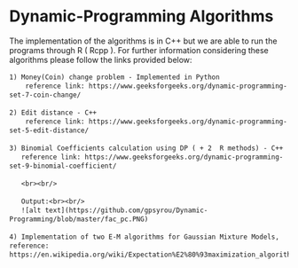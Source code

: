 # Dynamic-Programming Algorithms 

The implementation of the algorithms is in C++ but we are able to run the programs
through R ( Rcpp ). For further information considering these algorithms please
follow the links provided below:

    1) Money(Coin) change problem - Implemented in Python
        reference link: https://www.geeksforgeeks.org/dynamic-programming-set-7-coin-change/

    2) Edit distance - C++
        reference link: https://www.geeksforgeeks.org/dynamic-programming-set-5-edit-distance/

    3) Binomial Coefficients calculation using DP ( + 2  R methods) - C++
       reference link: https://www.geeksforgeeks.org/dynamic-programming-set-9-binomial-coefficient/
       
       <br><br/>
       
       Output:<br><br/>
       ![alt text](https://github.com/gpsyrou/Dynamic-Programming/blob/master/fac_pc.PNG)
    
    4) Implementation of two E-M algorithms for Gaussian Mixture Models, reference: https://en.wikipedia.org/wiki/Expectation%E2%80%93maximization_algorithm
